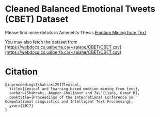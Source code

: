 #  Cleaned Balanced Emotional Tweets (CBET) Dataset
Please find more details in Ameneh's Thesis [Emotion Mining from Text](https://doi.org/10.7939/R3C53F63N)

You may also fetch the dataset from [https://webdocs.cs.ualberta.ca/~zaiane/CBET/CBET.csv](https://webdocs.cs.ualberta.ca/~zaiane/CBET/CBET.csv)
# Citation
```
@inproceedings{shahraki2017lexical,
  title={Lexical and learning-based emotion mining from text},
  author={Shahraki, Ameneh Gholipour and Za\"{i}ane, Osmar R},
  booktitle={Proceedings of the International Conference on Computational Linguistics and Intelligent Text Processing},
  year={2017}
}
```
